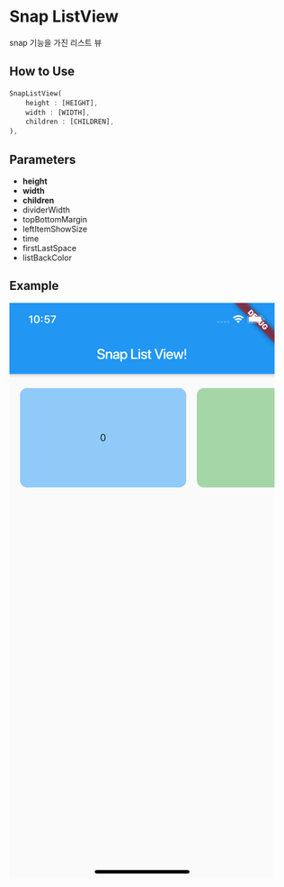 # Snap ListView

snap 기능을 가진 리스트 뷰

## How to Use

~~~dart
SnapListView(
    height : [HEIGHT],
    width : [WIDTH],
    children : [CHILDREN],
),
~~~


## Parameters

* **height** 
* **width**
* **children**
* dividerWidth
* topBottomMargin
* leftItemShowSize
* time
* firstLastSpace
* listBackColor


## Example

<img src="./img.png" >

